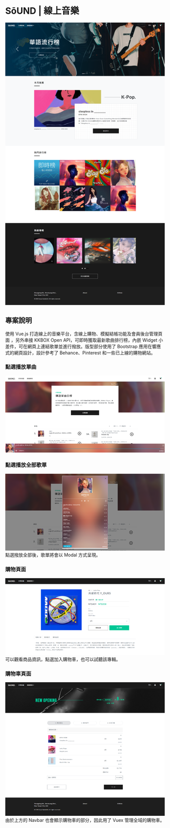# SōUND | 線上音樂  
![image]( https://raw.githubusercontent.com/HuiyuLiz/vue-ecommerce/master/src/assets/captureimg/fullpage.png)  

## 專案說明  
使用 Vue.js 打造線上的音樂平台，含線上購物、模擬結帳功能及會員後台管理頁面 ，另外串接 KKBOX Open API，可即時獲取最新歌曲排行榜，內嵌 Widget 小差件，可在網頁上連結歌單並進行撥放。版型部分使用了 Bootstrap 應用在響應式的網頁設計，設計參考了 Behance、Pinterest 和一些已上線的購物網站。

### 點選播放單曲  
![image]( https://raw.githubusercontent.com/HuiyuLiz/vue-ecommerce/master/src/assets/captureimg/chartplaysong.png)  
    
### 點選播放全部歌單  
![image]( https://raw.githubusercontent.com/HuiyuLiz/vue-ecommerce/master/src/assets/captureimg/fullplaymodal.png)  
點選撥放全部後，歌單將會以 Modal 方式呈現。  

### 購物頁面  
![image]( https://raw.githubusercontent.com/HuiyuLiz/vue-ecommerce/master/src/assets/captureimg/shopping.png)  
可以觀看商品資訊，點選加入購物車，也可以試聽該專輯。  

### 購物車頁面  
![image]( https://raw.githubusercontent.com/HuiyuLiz/vue-ecommerce/master/src/assets/captureimg/cart.png)  
由於上方的 Navbar 也會顯示購物車的部分，因此用了 Vuex 管理全域的購物車。


    


